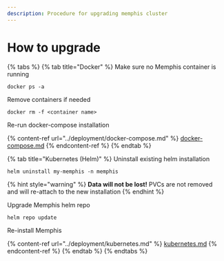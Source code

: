 ```yaml
---
description: Procedure for upgrading memphis cluster
---
```


# How to upgrade

{% tabs %}
{% tab title="Docker" %}
Make sure no Memphis container is running

```
docker ps -a
```

Remove containers if needed

```
docker rm -f <container name>
```

Re-run docker-compose installation

{% content-ref url="../deployment/docker-compose.md" %}
[docker-compose.md](../deployment/docker-compose.md)
{% endcontent-ref %}
{% endtab %}

{% tab title="Kubernetes (Helm)" %}
Uninstall existing helm installation

```
helm uninstall my-memphis -n memphis
```

{% hint style="warning" %}
**Data will not be lost!** PVCs are not removed and will re-attach to the new installation
{% endhint %}

Upgrade Memphis helm repo

```
helm repo update
```

Re-install Memphis

{% content-ref url="../deployment/kubernetes.md" %}
[kubernetes.md](../deployment/kubernetes.md)
{% endcontent-ref %}
{% endtab %}
{% endtabs %}

